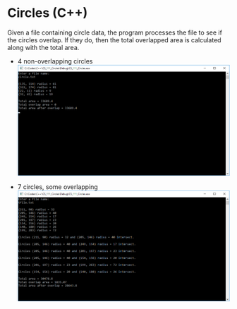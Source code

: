 # Circles (C++)
Given a file containing circle data, the program processes the file to see if the circles overlap. If they do, then the total overlapped area is calculated along with the total area.

* 4 non-overlapping circles
![4 non-overlapping circles](Assets/circle_output.png "4 non-overlapping circles")

* 7 circles, some overlapping
![7 circles, some overlapping](Assets/tfile_output.png "7 circles, some overlapping")
